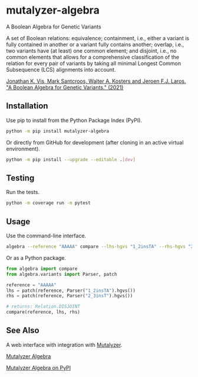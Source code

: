 mutalyzer-algebra
=================
A Boolean Algebra for Genetic Variants  

A set of Boolean relations: equivalence; containment, i.e., either a
variant is fully contained in another or a variant fully contains another;
overlap, i.e., two variants have (at least) one common element; and
disjoint, i.e., no common elements that allows for a comprehensive
classification of the relation for every pair of variants by taking all
minimal Longest Common Subsequence (LCS) alignments into account.

[Jonathan K. Vis, Mark Santcroos, Walter A. Kosters and Jeroen F.J. Laros. "A Boolean Algebra for Genetic Variants." (2021)](https://arxiv.org/abs/2112.14494)

Installation
------------

Use pip to install from the Python Package Index (PyPI).

```bash
python -m pip install mutalyzer-algebra
```

Or directly from GitHub for development (after cloning in an active
virtual environment).

```bash
python -m pip install --upgrade --editable .[dev]
```

Testing
-------

Run the tests.

```bash
python -m coverage run -m pytest
```

Usage
-----

Use the command-line interface.

```bash
algebra --reference "AAAAA" compare --lhs-hgvs "1_2insTA" --rhs-hgvs "2_3insT"
```

Or as a Python package.

```python
from algebra import compare
from algebra.variants import Parser, patch

reference = "AAAAA"
lhs = patch(reference, Parser("1_2insTA").hgvs())
rhs = patch(reference, Parser("2_3insT").hgvs())

# returns: Relation.DISJOINT
compare(reference, lhs, rhs)
```

See Also
--------

A web interface with integration with [Mutalyzer](https://github.com/mutalyzer).

[Mutalyzer Algebra](https://v3.mutalyzer.nl/algebra)

[Mutalyzer Algebra on PyPI](https://pypi.org/project/mutalyzer-algebra/)
